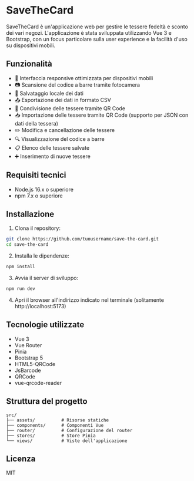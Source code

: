# SaveTheCard

SaveTheCard è un'applicazione web per gestire le tessere fedeltà e sconto dei vari negozi. L'applicazione è stata sviluppata utilizzando Vue 3 e Bootstrap, con un focus particolare sulla user experience e la facilità d'uso su dispositivi mobili.

## Funzionalità

- 📱 Interfaccia responsive ottimizzata per dispositivi mobili
- 📷 Scansione del codice a barre tramite fotocamera
- 💾 Salvataggio locale dei dati
- 📤 Esportazione dei dati in formato CSV
- 🔄 Condivisione delle tessere tramite QR Code
- 📥 Importazione delle tessere tramite QR Code (supporto per JSON con dati della tessera)
- ✏️ Modifica e cancellazione delle tessere
- 🔍 Visualizzazione del codice a barre
- 📋 Elenco delle tessere salvate
- ➕ Inserimento di nuove tessere

## Requisiti tecnici

- Node.js 16.x o superiore
- npm 7.x o superiore

## Installazione

1. Clona il repository:
```bash
git clone https://github.com/tuousername/save-the-card.git
cd save-the-card
```

2. Installa le dipendenze:
```bash
npm install
```

3. Avvia il server di sviluppo:
```bash
npm run dev
```

4. Apri il browser all'indirizzo indicato nel terminale (solitamente http://localhost:5173)

## Tecnologie utilizzate

- Vue 3
- Vue Router
- Pinia
- Bootstrap 5
- HTML5-QRCode
- JsBarcode
- QRCode
- vue-qrcode-reader

## Struttura del progetto

```
src/
├── assets/          # Risorse statiche
├── components/      # Componenti Vue
├── router/          # Configurazione del router
├── stores/          # Store Pinia
└── views/           # Viste dell'applicazione
```

## Licenza

MIT
